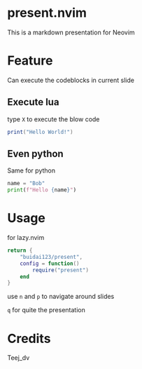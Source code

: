# present.nvim

This is a markdown presentation for Neovim

# Feature

Can execute the codeblocks in current slide

## Execute lua

type `X` to execute the blow code

```lua
print("Hello World!")
```

## Even python

Same for python

```python
name = "Bob"
print(f"Hello {name}")
```

# Usage

for lazy.nvim

```lua
return {
    "buidai123/present",
    config = function()
        require("present")
    end
}
```

use `n` and `p` to navigate around slides

`q` for quite the presentation

# Credits

Teej_dv
